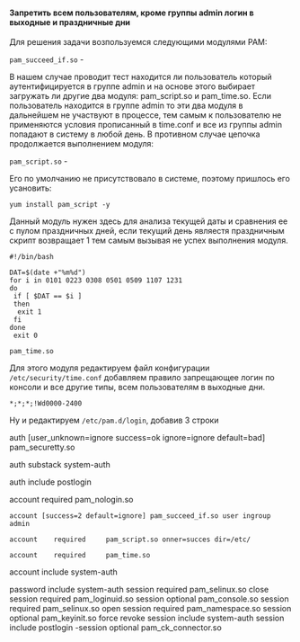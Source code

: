  #### Запретить всем пользователям, кроме группы admin логин в выходные и праздничные дни
Для решения задачи возпользуемся следующими модулями PAM:

`pam_succeed_if.so` - 

В нашем случае проводит тест находится ли пользователь который аутентифицируется в группе admin и на основе этого выбирает загружать ли другие два модуля: pam_script.so и pam_time.so. Если пользователь находится в группе admin то эти два модуля в дальнейшем не участвуют в процессе, тем самым к пользователю не применяются условия прописанный в time.conf и все из группы admin попадают в систему в любой день. В противном случае цепочка продолжается выполнением модуля:

`pam_script.so` - 

Его по умолчанию не присутствовало в системе, поэтому пришлось его усановить:

`yum install pam_script -y`

Данный модуль нужен здесь для анализа текущей даты и сравнения ее с пулом праздничных дней, если текущий день являестя праздничным скрипт возвращает 1 тем самым вызывая не успех выполнения модуля.

```
#!/bin/bash

DAT=$(date +"%m%d")
for i in 0101 0223 0308 0501 0509 1107 1231
do
 if [ $DAT == $i ]
 then
  exit 1
 fi
done
 exit 0
```

`pam_time.so`

Для этого модуля редактируем файл конфигурации  `/etc/security/time.conf` добавляем правило запрещающее  логин по консоли и все другие типы, всем пользователям в выходные дни.

`*;*;*;!Wd0000-2400`

Ну и редактируем  `/etc/pam.d/login`,  добавив 3 строки

auth [user_unknown=ignore success=ok ignore=ignore default=bad] pam_securetty.so

auth       substack     system-auth

auth       include      postlogin

account    required     pam_nologin.so

`account [success=2 default=ignore] pam_succeed_if.so user ingroup admin`

`account    required     pam_script.so onner=succes dir=/etc/`

`account    required     pam_time.so`

account    include      system-auth

password   include      system-auth
session    required     pam_selinux.so close
session    required     pam_loginuid.so
session    optional     pam_console.so
session    required     pam_selinux.so open
session    required     pam_namespace.so
session    optional     pam_keyinit.so force revoke
session    include      system-auth
session    include      postlogin
-session   optional     pam_ck_connector.so
